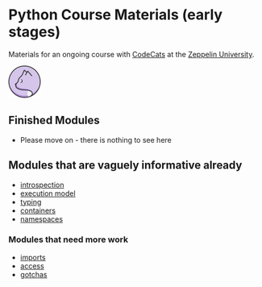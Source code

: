# Python Course Materials (early stages)

Materials for an ongoing course with [CodeCats](http://codecats.io/) at the [Zeppelin University](https://www.zu.de/). 

![logo](logo.png) 

## Finished Modules 

* Please move on - there is nothing to see here

## Modules that are vaguely informative already

* [introspection](introspection/main.md)
* [execution model](execution-model/main.md)
* [typing](typing/main.md)
* [containers](containers/main.md)
* [namespaces](introspection/main.md)

### Modules that need more work

* [imports](imports/main.md)
* [access](access/main.md)
* [gotchas](gotchas/main.md)
